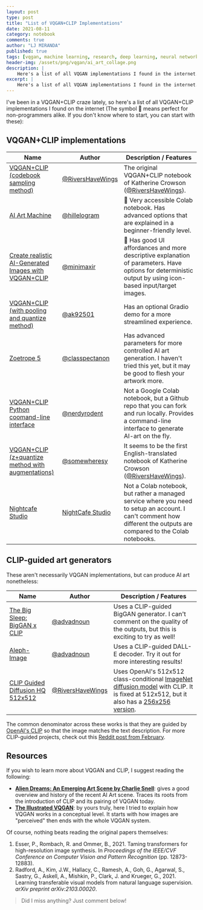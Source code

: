 ```yaml
---
layout: post
type: post
title: "List of VQGAN+CLIP Implementations"
date: 2021-08-11
category: notebook
comments: true
author: "LJ MIRANDA"
published: true
tags: [vqgan, machine learning, research, deep learning, neural network, clip vqgan]
header-img: /assets/png/vqgan/ai_art_collage.png
description: |
    Here's a list of all VQGAN implementations I found in the internet.
excerpt: |
    Here's a list of all VQGAN implementations I found in the internet.
---
```


I've been in a VQGAN+CLIP craze lately, so here's a list of all VQGAN+CLIP
implementations I found on the internet (The symbol 🔰 means perfect for
non-programmers alike. If you don't know where to start, you can start with
these):

## VQGAN+CLIP implementations

| Name                                                                                                                                          | Author                                              | Description / Features                                                  |
|-----------------------------------------------------------------------------------------------------------------------------------------------|-----------------------------------------------------|-------------------------------------------------------------------------|
| [VQGAN+CLIP (codebook sampling method)](https://colab.research.google.com/drive/15UwYDsnNeldJFHJ9NdgYBYeo6xPmSelP)                                 | [@RiversHaveWings](https://twitter.com/RiversHaveWings) | The original VQGAN+CLIP notebook of Katherine Crowson ([@RiversHaveWings](https://twitter.com/RiversHaveWings)).        |
| [AI Art Machine](https://colab.research.google.com/drive/1n_xrgKDlGQcCF6O-eL3NOd_x4NSqAUjK) | [@hillelogram](https://twitter.com/hillelogram)         | 🔰 Very accessible Colab notebook. Has advanced options that are explained in a beginner-friendly level. |
| [Create realistic AI-Generated Images with VQGAN+CLIP](https://colab.research.google.com/drive/1wkF67ThUz37T2_oPIuSwuO4e_-0vjaLs?usp=sharing) | [@minimaxir](https://twitter.com/minimaxir)         | 🔰 Has good UI affordances and more descriptive explanation of parameters. Have options for deterministic output by using icon-based input/target images. |
| [VQGAN+CLIP (with pooling and quantize method)](https://colab.research.google.com/drive/1Foi0mCSE6NrW9oI3Fhni7158Krz4ZXdH)                    | [@ak92501](https://twitter.com/ak92501)             | Has an optional Gradio demo for a more streamlined experience.           |
| [Zoetrope 5](https://colab.research.google.com/drive/1LpEbICv1mmta7Qqic1IcRTsRsq7UKRHM#scrollTo=iKP0tnHaiTyl)                                 | [@classpectanon](https://twitter.com/classpectanon) | Has advanced parameters for  more controlled AI art generation. I haven't tried this yet, but it may be good to flesh your artwork more.       |
| [VQGAN+CLIP Python coomand-line interface](https://colab.research.google.com/drive/1LpEbICv1mmta7Qqic1IcRTsRsq7UKRHM#scrollTo=iKP0tnHaiTyl)                                 | [@nerdyrodent](https://github.com/nerdyrodent) | Not a Google Colab notebook, but a Github repo that you can fork and run locally. Provides a command-line interface to generate AI-art on the fly.        |
| [VQGAN+CLIP (z+quantize method with augmentations)](https://colab.research.google.com/drive/1_4Jl0a7WIJeqy5LTjPJfZOwMZopG5C-W?usp=sharing)                                 | [@somewheresy](https://twitter.com/somewheresy) | It seems to be the first English-translated notebook of Katherine Crowson ([@RiversHaveWings](https://twitter.com/RiversHaveWings)).        |
| [Nightcafe Studio](https://creator.nightcafe.studio/text-to-image-art)                                 | [NightCafe Studio](https://twitter.com/somewheresy) | Not a Colab notebook, but rather a managed service where you need to setup an account. I can't comment how different the outputs are compared to the Colab notebooks.  |


## CLIP-guided art generators


These aren't necessarily VQGAN implementations, but can produce AI art
nonetheless:


| Name                                                                                                                                          | Author                                              | Description / Features                                                  |
|-----------------------------------------------------------------------------------------------------------------------------------------------|-----------------------------------------------------|-------------------------------------------------------------------------|
| [The Big Sleep: BigGAN x CLIP](https://colab.research.google.com/drive/1NCceX2mbiKOSlAd_o7IU7nA9UskKN5WR?usp=sharing)                    | [@advadnoun](https://twitter.com/advadnoun)             | Uses a CLIP-guided BigGAN generator. I can't comment on the quality of the outputs, but this is exciting to try as well!  |
| [Aleph-Image](https://colab.research.google.com/drive/1Q-TbYvASMPRMXCOQjkxxf72CXYjR_8Vp?usp=sharing)                    | [@advadnoun](https://twitter.com/advadnoun)             | Uses a CLIP-guided DALL-E decoder. Try it out for more interesting results!  |
| [CLIP Guided Diffusion HQ 512x512](https://colab.research.google.com/drive/1V66mUeJbXrTuQITvJunvnWVn96FEbSI3#scrollTo=ivuJjs6p9ttA)                                 | [@RiversHaveWings](https://twitter.com/RiversHaveWings) | Uses OpenAI's 512x512 class-conditional [ImageNet diffusion model](https://github.com/openai/guided-diffusion) with CLIP. It is fixed at 512x512, but it also has a [256x256 version](https://colab.research.google.com/drive/12a_Wrfi2_gwwAuN3VvMTwVMz9TfqctNj). |

The common denominator across these works is that they are guided by [OpenAI's
CLIP](https://openai.com/blog/clip/) so that the image matches the text
description. For more CLIP-guided projects, check out this [Reddit post from
February](https://www.reddit.com/r/MachineLearning/comments/ldc6oc/p_list_of_sitesprogramsprojects_that_use_openais/).


## Resources

If you wish to learn more about VQGAN and CLIP, I suggest reading the
following:
- [**Alien Dreams: An Emerging Art Scene by Charlie Snell**](https://ml.berkeley.edu/blog/posts/clip-art/): gives a good overview and history of the recent AI Art scene. Traces its roots from the introduction of CLIP and its pairing of VQGAN today.
- [**The Illustrated VQGAN**](/notebook/2021/08/08/clip-vqgan/): by yours
    truly, here I tried to explain how VQGAN works in a conceptual level. It
    starts with how images are "perceived" then ends with the whole VQGAN
    system.

Of course, nothing beats reading the original papers themselves:

1. <a id="esser2021vqgan">Esser, P., Rombach, R. and Ommer, B.</a>, 2021. Taming transformers for high-resolution image synthesis. In *Proceedings of the IEEE/CVF Conference on Computer Vision and Pattern Recognition* (pp. 12873-12883).
1. <a id="radford2021clip">Radford, A., Kim, J.W., Hallacy, C., Ramesh, A., Goh, G., Agarwal, S., Sastry, G., Askell, A., Mishkin, P., Clark, J. and Krueger, G.</a>, 2021. Learning transferable visual models from natural language supervision. *arXiv preprint arXiv:2103.00020*.

> Did I miss anything? Just comment below!
